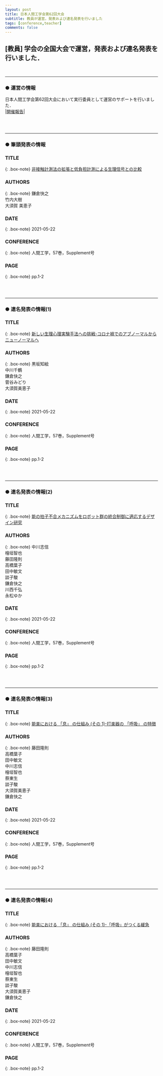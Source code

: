 ```yaml
---
layout: post
title: 日本人間工学会第62回大会
subtitle: 教員が運営，発表および連名発表を行いました
tags: [conference,teacher]
comments: false
---
```

## [教員] 学会の全国大会で運営，発表および連名発表を行いました．
<br>
<hr>

### ● 運営の情報

日本人間工学会第62回大会において実行委員として運営のサポートを行いました．<br>
|[開催報告](https://www.oit.ac.jp/japanese/topics/?i=7704)|<br>

<br>
<br>
<hr>

### ● 筆頭発表の情報

### TITLE

{: .box-note}
[非接触計測法の拡張と低負担計測による生理信号との比較](https://www.jstage.jst.go.jp/article/jje/57/Supplement/57_2G2-3/_article/-char/ja/)


### AUTHORS

{: .box-note}
鎌倉快之<br>
竹内大樹<br>
大須賀 美恵子

### DATE

{: .box-note}
2021-05-22


### CONFERENCE

{: .box-note}
人間工学，57巻，Supplement号

### PAGE

{: .box-note}
pp.1-2

<br>
<br>
<hr>

### ● 連名発表の情報(1)

### TITLE

{: .box-note}
[新しい生理心理実験手法への挑戦-コロナ禍でのアブノーマルからニューノーマルへ](https://www.jstage.jst.go.jp/article/jje/57/Supplement/57_S07/_article/-char/ja/)


### AUTHORS

{: .box-note}
黒坂知絵<br>
中川千鶴<br>
鎌倉快之<br>
菅谷みどり<br>
大須賀美恵子

### DATE

{: .box-note}
2021-05-22


### CONFERENCE

{: .box-note}
人間工学，57巻，Supplement号

### PAGE

{: .box-note}
pp.1-2


<br>
<br>
<hr>

### ● 連名発表の情報(2)

### TITLE

{: .box-note}
[能の拍子不合メカニズムをロボット群の統合制御に適応するデザイン研究](https://www.jstage.jst.go.jp/article/jje/57/Supplement/57_2F3-5/_article/-char/ja/)


### AUTHORS

{: .box-note}
中川志信<br>
檜垣智也<br>
藤田隆則<br>
高橋葉子<br>
田中敏文<br>
談子駿<br>
鎌倉快之<br>
川西千弘<br>
永松ゆか

### DATE

{: .box-note}
2021-05-22


### CONFERENCE

{: .box-note}
人間工学，57巻，Supplement号

### PAGE

{: .box-note}
pp.1-2



<br>
<br>
<hr>

### ● 連名発表の情報(3)

### TITLE

{: .box-note}
[能楽における 「息」 の仕組み (その 1)-打楽器の 「呼吸」 の特徴](https://www.jstage.jst.go.jp/article/jje/57/Supplement/57_S11-1/_article/-char/ja/)


### AUTHORS

{: .box-note}
藤田隆則<br>
高橋葉子<br>
田中敏文<br>
中川志信<br>
檜垣智也<br>
蔡東生<br>
談子駿<br>
大須賀美恵子<br>
鎌倉快之

### DATE

{: .box-note}
2021-05-22


### CONFERENCE

{: .box-note}
人間工学，57巻，Supplement号

### PAGE

{: .box-note}
pp.1-2




<br>
<br>
<hr>

### ● 連名発表の情報(4)

### TITLE

{: .box-note}
[能楽における 「息」 の仕組み (その 1)-「呼吸」がつくる緩急](https://www.jstage.jst.go.jp/article/jje/57/Supplement/57_S11-2/_article/-char/ja/)


### AUTHORS

{: .box-note}
藤田隆則<br>
高橋葉子<br>
田中敏文<br>
中川志信<br>
檜垣智也<br>
蔡東生<br>
談子駿<br>
大須賀美恵子<br>
鎌倉快之

### DATE

{: .box-note}
2021-05-22


### CONFERENCE

{: .box-note}
人間工学，57巻，Supplement号

### PAGE

{: .box-note}
pp.1-2


